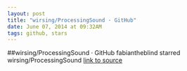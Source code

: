 ```yaml
---
layout: post
title: "wirsing/ProcessingSound · GitHub"
date: June 07, 2014 at 09:32AM
tags: github, stars
---
```

##wirsing/ProcessingSound · GitHub
fabiantheblind starred wirsing/ProcessingSound
[link to source](http://ift.tt/1ho92Tm) 
